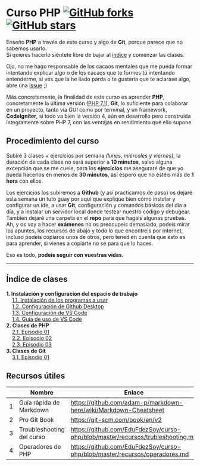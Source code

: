 # Curso PHP [![GitHub forks](https://img.shields.io/github/forks/EduFdezSoy/curso-php.svg)](https://github.com/EduFdezSoy/curso-php/network) [![GitHub stars](https://img.shields.io/github/stars/EduFdezSoy/curso-php.svg)](https://github.com/EduFdezSoy/curso-php/stargazers)
  
Enseño **PHP** a través de este curso y algo de **Git**, porque parece que no sabemos usarlo.  
Si quieres hacerlo siéntete libre de bajar al [índice](https://github.com/EduFdezSoy/curso-php/blob/master/README.md#%C3%8Dndice-de-clases) y comenzar las clases.  

Ojo, no me hago responsable de los cacaos mentales que me pueda formar intentando explicar algo o de los cacaos que te formes tú intentando entenderme, si ves que la he liado parda o te gustaría que te aclarase algo, abre una [issue](https://github.com/EduFdezSoy/curso-php/issues) ;)  

Más concretamente, la finalidad de este curso es aprender **PHP**, concretamente la última versión ([PHP 7.1](http://php.net/)), **Git**, lo suficiente para colaborar en un proyecto, tanto vía GUI como por terminal, y un framework, **CodeIgniter**, si todo va bien la versión 4, aún en desarrollo pero construida íntegramente sobre PHP 7, con las ventajas en rendimiento que ello supone.  

## Procedimiento del curso
Subiré 3 clases + ejercicios por semana *(lunes, miércoles y viernes)*, la duración de cada clase no será superior a **10 minutos**, salvo alguna excepción que se me cuele, para los **ejercicios** me aseguraré de que yo pueda hacerlos en menos de **30 minutos**, así espero que no estéis más de **1 hora** con ellos.  
  
Los ejercicios los subiremos a **Github** (y así practicamos de paso) os dejaré esta semana un tuto guay por aquí que explique bien cómo instalar y configurar un ide, a usar **Git**, configuración y comandos básicos del día a día, y a instalar un servidor local donde testear nuestro código y debugear.  
También dejaré una carpeta en el **repo** para que hagáis algunas pruebas.  
Ah, y os voy a hacer **exámenes** no os preocupeis demasiado, podeis mirar los apuntes, los recursos de abajo y todo lo que encontreis por internet, incluso podeis copiaros unos de otros, pero tened en cuenta que esto es para aprender, si vienes a copiarte no sé para que lo haces.  

Eso es todo, **podeis seguir con vuestras vidas**.  

---

## Índice de clases
**1. Instalación y configuración del espacio de trabajo**  
&nbsp;&nbsp;&nbsp;&nbsp;[1.1. Instalación de los programas a usar](https://github.com/EduFdezSoy/curso-php/blob/master/instalacion-ide.md#instalaci%C3%B3n-de-ide--git)  
&nbsp;&nbsp;&nbsp;&nbsp;[1.2. Configuración de Github Desktop](https://github.com/EduFdezSoy/curso-php/blob/master/configuracion-ghd.md)  
&nbsp;&nbsp;&nbsp;&nbsp;[1.3. Configuración de VS Code](https://github.com/EduFdezSoy/curso-php/blob/master/configuracion-ide.md)  
&nbsp;&nbsp;&nbsp;&nbsp;[1.4. Guía de uso de VS Code](https://github.com/EduFdezSoy/curso-php/blob/master/guia-ide.md#gu%C3%ADa-de-uso-de-visual-studio-code)  
**2. Clases de PHP**  
&nbsp;&nbsp;&nbsp;&nbsp;[2.1. Episodio 01](https://github.com/EduFdezSoy/curso-php/blob/master/php-01.md#php---episodio-01)  
&nbsp;&nbsp;&nbsp;&nbsp;[2.2. Episodio 02](https://github.com/EduFdezSoy/curso-php/blob/master/php-02.md#php---episodio-02)  
&nbsp;&nbsp;&nbsp;&nbsp;[2.3. Episodio 03](https://github.com/EduFdezSoy/curso-php/blob/master/php-03.md#php---episodio-03)  
**3. Clases de Git**  
&nbsp;&nbsp;&nbsp;&nbsp;[3.1. Episodio 01](https://github.com/EduFdezSoy/curso-php/blob/master/git-01.md)  


## Recursos útiles  
|     | Nombre                    | Enlace                                                                           |
| :-: | ------------------------- | -------------------------------------------------------------------------------- |
|  1  | Guía rápida de Markdown   | <https://github.com/adam-p/markdown-here/wiki/Markdown-Cheatsheet>               |
|  2  | Pro Git Book              | <https://git-scm.com/book/en/v2>                                                 |
|  3  | Troubleshooting del curso | <https://github.com/EduFdezSoy/curso-php/blob/master/recursos/trubleshooting.md> |
|  4  | Operadores de PHP         | <https://github.com/EduFdezSoy/curso-php/blob/master/recursos/operadores.md>     |
